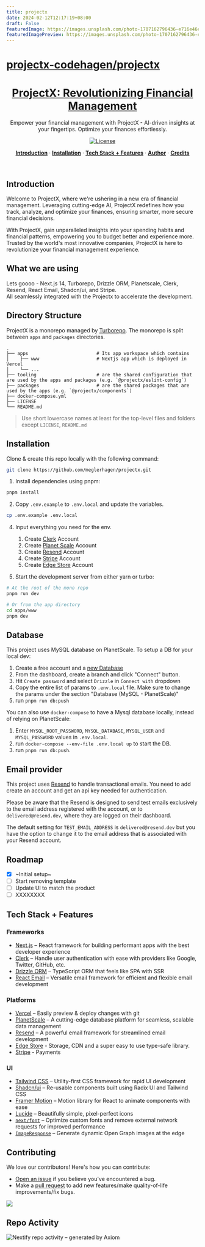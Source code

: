 ```yaml
---
title: projectx
date: 2024-02-12T12:17:19+08:00
draft: False
featuredImage: https://images.unsplash.com/photo-1707162796436-e716e46e7e49?ixid=M3w0NjAwMjJ8MHwxfHJhbmRvbXx8fHx8fHx8fDE3MDc3MTEzMzB8&ixlib=rb-4.0.3
featuredImagePreview: https://images.unsplash.com/photo-1707162796436-e716e46e7e49?ixid=M3w0NjAwMjJ8MHwxfHJhbmRvbXx8fHx8fHx8fDE3MDc3MTEzMzB8&ixlib=rb-4.0.3
---
```


# [projectx-codehagen/projectx](https://github.com/projectx-codehagen/projectx)

<a href="https://projectx-eight-gilt.vercel.app/">
  <h1 align="center">ProjectX: Revolutionizing Financial Management</h1>
</a>

<p align="center">
  Empower your financial management with ProjectX - AI-driven insights at your fingertips. Optimize your finances effortlessly.
</p>

<p align="center">
  <!-- <a href="https://twitter.com/placeholder">
    <img src="https://img.shields.io/twitter/follow/Projectx?style=flat&label=%40projectxy&logo=twitter&color=0bf&logoColor=fff" alt="Twitter" />
  </a> -->
  <a href="https://github.com/meglerhagen/projectx/blob/main/LICENSE">
    <img src="https://img.shields.io/github/license/meglerhagen/projectx?label=license&logo=github&color=f80&logoColor=fff" alt="License" />
  </a>
</p>

<p align="center">
  <a href="#introduction"><strong>Introduction</strong></a> ·
  <a href="#installation"><strong>Installation</strong></a> ·
  <a href="#tech-stack--features"><strong>Tech Stack + Features</strong></a> ·
  <a href="#author"><strong>Author</strong></a> ·
  <a href="#contributing"><strong>Credits</strong></a>
</p>
<br/>

## Introduction

Welcome to ProjectX, where we're ushering in a new era of financial management. Leveraging cutting-edge AI, ProjectX redefines how you track, analyze, and optimize your finances, ensuring smarter, more secure financial decisions.

With ProjectX, gain unparalleled insights into your spending habits and financial patterns, empowering you to budget better and experience more. Trusted by the world's most innovative companies, ProjectX is here to revolutionize your financial management experience.

## What we are using

Lets goooo - Next.js 14, Turborepo, Drizzle ORM, Planetscale, Clerk, Resend, React Email, Shadcn/ui, and Stripe.
<br/>
All seamlessly integrated with the Projectx to accelerate the development.

## Directory Structure

ProjectX is a monorepo managed by [Turborepo](https://turbo.build/repo). The monorepo is split between `apps` and `packages` directories.

    .
    ├── apps                         # Its app workspace which contains
    │    ├── www                     # Nextjs app which is deployed in Vercel
    │    └── ...
    ├── tooling                      # are the shared configuration that are used by the apps and packages (e.g. `@projectx/eslint-config`)
    ├── packages                     # are the shared packages that are used by the apps (e.g. `@projectx/components`)
    ├── docker-compose.yml
    ├── LICENSE
    └── README.md

> Use short lowercase names at least for the top-level files and folders except
> `LICENSE`, `README.md`

## Installation

Clone & create this repo locally with the following command:

```bash
git clone https://github.com/meglerhagen/projectx.git
```

1. Install dependencies using pnpm:

```sh
pnpm install
```

2. Copy `.env.example` to `.env.local` and update the variables.

```sh
cp .env.example .env.local
```

4. Input everything you need for the env.

   1. Create [Clerk](https://clerk.com) Account
   2. Create [Planet Scale](https://planetscale.com/) Account
   3. Create [Resend](https://resend.com) Account
   4. Create [Stripe](https://stripe.com) Account
   5. Create [Edge Store](https://edgestore.dev) Account

5. Start the development server from either yarn or turbo:

```sh
# At the root of the mono repo
pnpm run dev

# Or from the app directory
cd apps/www
pnpm dev
```

## Database

This project uses MySQL database on PlanetScale. To setup a DB for your local dev:

1. Create a free account and a [new Database](https://planetscale.com/docs/tutorials/planetscale-quick-start-guide#create-a-database)
2. From the dashboard, create a branch and click "Connect" button.
3. Hit `Create password` and select `Drizzle` in `Connect with` dropdown
4. Copy the entire list of params to `.env.local` file. Make sure to change the params under the section "Database (MySQL - PlanetScale)"
5. run `pnpm run db:push`

You can also use `docker-compose` to have a Mysql database locally, instead of relying on PlanetScale:

1. Enter `MYSQL_ROOT_PASSWORD`, `MYSQL_DATABASE`, `MYSQL_USER` and `MYSQL_PASSWORD` values in `.env.local`.
2. run `docker-compose --env-file .env.local up` to start the DB.
3. run `pnpm run db:push`.

## Email provider

This project uses [Resend](https://resend.com/) to handle transactional emails. You need to add create an account and get an api key needed for authentication.

Please be aware that the Resend is designed to send test emails exclusively to the email address registered with the account, or to `delivered@resend.dev`, where they are logged on their dashboard.

The default setting for `TEST_EMAIL_ADDRESS` is `delivered@resend.dev` but you have the option to change it to the email address that is associated with your Resend account.

## Roadmap

- [x] ~Initial setup~
- [ ] Start removing template
- [ ] Update UI to match the product
- [ ] XXXXXXXX

## Tech Stack + Features

### Frameworks

- [Next.js](https://nextjs.org/) – React framework for building performant apps with the best developer experience
- [Clerk](https://clerk.com/) – Handle user authentication with ease with providers like Google, Twitter, GitHub, etc.
- [Drizzle ORM](https://orm.drizzle.team/) – TypeScript ORM that feels like SPA with SSR
- [React Email](https://react.email/) – Versatile email framework for efficient and flexible email development

### Platforms

- [Vercel](https://vercel.com/) – Easily preview & deploy changes with git
- [PlanetScale](https://planetscale.com/) – A cutting-edge database platform for seamless, scalable data management
- [Resend](https://resend.com/) – A powerful email framework for streamlined email development
- [Edge Store](https://edgestore.dev/) - Storage, CDN and a super easy to use type-safe library.
- [Stripe](https://stripe.com) - Payments

### UI

- [Tailwind CSS](https://tailwindcss.com/) – Utility-first CSS framework for rapid UI development
- [Shadcn/ui](https://ui.shadcn.com/) – Re-usable components built using Radix UI and Tailwind CSS
- [Framer Motion](https://framer.com/motion) – Motion library for React to animate components with ease
- [Lucide](https://lucide.dev/) – Beautifully simple, pixel-perfect icons
- [`next/font`](https://nextjs.org/docs/basic-features/font-optimization) – Optimize custom fonts and remove external network requests for improved performance
- [`ImageResponse`](https://nextjs.org/docs/app/api-reference/functions/image-response) – Generate dynamic Open Graph images at the edge

## Contributing

We love our contributors! Here's how you can contribute:

- [Open an issue](https://github.com/meglerhagen/projectx/issues) if you believe you've encountered a bug.
- Make a [pull request](https://github.com/meglerhagen/projectx/pull) to add new features/make quality-of-life improvements/fix bugs.

<a href="https://github.com/meglerhagen/projectx/graphs/contributors">
  <img src="https://contrib.rocks/image?repo=meglerhagen/projectx" />
</a>

## Repo Activity

![Nextify repo activity – generated by Axiom](https://repobeats.axiom.co/api/embed/f90bd65d98d57ce8fc8bbf36079da64f0c5c8764.svg "Repobeats analytics image")
